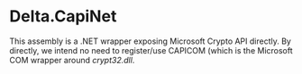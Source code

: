 Delta.CapiNet
=========

This assembly is a .NET wrapper exposing Microsoft Crypto API directly. By directly, we intend no need to register/use CAPICOM 
(which is the Microsoft COM wrapper around _crypt32.dll_.